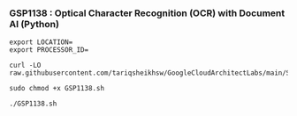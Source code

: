 ### GSP1138 :  Optical Character Recognition (OCR) with Document AI (Python) 

```
export LOCATION=
export PROCESSOR_ID=
```

```
curl -LO raw.githubusercontent.com/tariqsheikhsw/GoogleCloudArchitectLabs/main/Solutions/GSP1138.sh

sudo chmod +x GSP1138.sh

./GSP1138.sh
```
